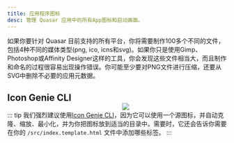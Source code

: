 ```yaml
---
title: 应用程序图标
desc: 管理 Quasar 应用中的所有App图标和启动画面。
---
```


如果你要针对 Quasar 目前支持的所有平台，你将需要制作100多个不同的文件，包括4种不同的媒体类型(png, ico, icns和svg)。如果你只是使用Gimp、Photoshop或Affinity Designer这样的工具，你会发现这些文件相当大，而且制作和命名的过程很容易出现操作错误。你可能至少要对PNG文件进行压缩，还要从SVG中删除不必要的应用元数据。

<img src="https://cdn.quasar.dev/img/iconfactory.png" style="float:right;max-width:15%;min-width:240px; padding-top:40px" />

## Icon Genie CLI

::: tip
我们强烈建议使用[Icon Genie CLI](/icongenie/introduction)，因为它可以使用一个源图标，并自动克隆、缩放、最小化，并为你把图标放到适当的目录中。需要时，它还会告诉你需要在你的 `/src/index.template.html` 文件中添加哪些标签。
:::
